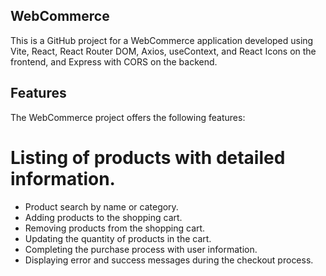 ## WebCommerce

This is a GitHub project for a WebCommerce application developed using Vite, React, React Router DOM, Axios, useContext, and React Icons on the frontend, and Express with CORS on the backend.

## Features

The WebCommerce project offers the following features:

# Listing of products with detailed information.
* Product search by name or category.
* Adding products to the shopping cart.
* Removing products from the shopping cart.
* Updating the quantity of products in the cart.
* Completing the purchase process with user information.
* Displaying error and success messages during the checkout process.
